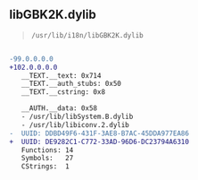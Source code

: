 ## libGBK2K.dylib

> `/usr/lib/i18n/libGBK2K.dylib`

```diff

-99.0.0.0.0
+102.0.0.0.0
   __TEXT.__text: 0x714
   __TEXT.__auth_stubs: 0x50
   __TEXT.__cstring: 0x8

   __AUTH.__data: 0x58
   - /usr/lib/libSystem.B.dylib
   - /usr/lib/libiconv.2.dylib
-  UUID: DDBD49F6-431F-3AE8-B7AC-45DDA977EA86
+  UUID: DE9282C1-C772-33AD-96D6-DC23794A6310
   Functions: 14
   Symbols:   27
   CStrings:  1

```
